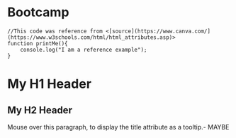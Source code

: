 # Bootcamp
    //This code was reference from <[source](https://www.canva.com/](https://www.w3schools.com/html/html_attributes.asp)>
    function printMe(){
        console.log("I am a reference example");
    }
<!DOCTYPE html>
<html lang="en-US">
<body>
    <h1 title="BOO! This is my header">My H1 Header</h1>
<h2 title="BOO! This is my header...again">My H2 Header</h2>

<p title="This is my paragraph">Mouse over this paragraph, to display the title attribute as a tooltip.- MAYBE</p>
</body>
</html>
